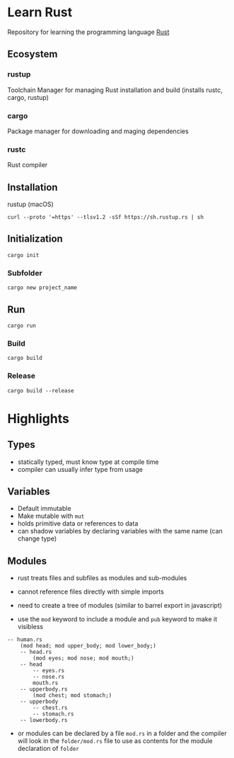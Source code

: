 # Learn Rust

Repository for learning the programming language [Rust](https://www.rust-lang.org/)

## Ecosystem

### rustup

Toolchain Manager for managing Rust installation and build (installs rustc, cargo, rustup)

### cargo

Package manager for downloading and maging dependencies

### rustc

Rust compiler

## Installation

rustup (macOS)

```
curl --proto '=https' --tlsv1.2 -sSf https://sh.rustup.rs | sh
```

## Initialization

```
cargo init
```

### Subfolder

```
cargo new project_name
```

## Run

```
cargo run
```

### Build

```
cargo build
```

### Release

```
cargo build --release
```

# Highlights

## Types

-   statically typed, must know type at compile time
-   compiler can usually infer type from usage

## Variables

-   Default immutable
-   Make mutable with `mut`
-   holds primitive data or references to data
-   can shadow variables by declaring variables with the same name (can change type)

## Modules

-   rust treats files and subfiles as modules and sub-modules

-   cannot reference files directly with simple imports
-   need to create a tree of modules (similar to barrel export in javascript)
-   use the `mod` keyword to include a module and `pub` keyword to make it visibless

```
-- human.rs
    (mod head; mod upper_body; mod lower_body;)
    -- head.rs
        (mod eyes; mod nose; mod mouth;)
    -- head
        -- eyes.rs
        -- nose.rs
        mouth.rs
    -- upperbody.rs
        (mod chest; mod stomach;)
    -- upperbody
        -- chest.rs
        -- stomach.rs
    -- lowerbody.rs
```

-   or modules can be declared by a file `mod.rs` in a folder and the compiler will look in the `folder/mod.rs` file to use as contents for the module declaration of `folder`
